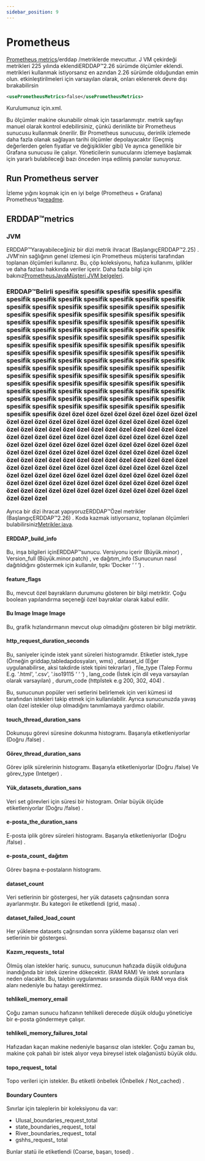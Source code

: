 ```yaml
---
sidebar_position: 9
---
```

# Prometheus

[Prometheus metrics](https://prometheus.io/)/erddap /metriklerde mevcuttur. J VM çekirdeği metrikleri 225 yılında eklendiERDDAP™2.26 sürümde ölçümler eklendi. metrikleri kullanmak istiyorsanız en azından 2.26 sürümde olduğundan emin olun. etkinleştirilmeleri için varsayılan olarak, onları eklenerek devre dışı bırakabilirsin
```xml
<usePrometheusMetrics>false</usePrometheusMetrics>
```
Kurulumunuz için.xml.

Bu ölçümler makine okunabilir olmak için tasarlanmıştır. metrik sayfayı manuel olarak kontrol edebilirsiniz, çünkü derinlikte bir Prometheus sunucusu kullanmak önerilir. Bir Prometheus sunucusu, derinlik izlemede daha fazla olanak sağlayan tarihi ölçümler depolayacaktır (Geçmiş değerlerden gelen fiyatlar ve değişiklikler gibi) Ve ayrıca genellikle bir Grafana sunucusu ile çalışır. Yöneticilerin sunucularını izlemeye başlamak için yararlı bulabileceği bazı önceden inşa edilmiş panolar sunuyoruz.

## Run Prometheus server

İzleme yığını koşmak için en iyi belge (Prometheus + Grafana) Prometheus'ta[readme](https://github.com/ERDDAP/erddap/blob/main/docker/prometheus/README.md).

## ERDDAP™metrics

### JVM

ERDDAP™Yarayabileceğiniz bir dizi metrik ihracat (BaşlangıçERDDAP™2.25) . JVM'nin sağlığının genel izlemesi için Prometheus müşterisi tarafından toplanan ölçümleri kullanırız. Bu, çöp koleksiyonu, hafıza kullanımı, iplikler ve daha fazlası hakkında veriler içerir. Daha fazla bilgi için bakınız[PrometheusJavaMüşteri JVM belgeleri](https://prometheus.github.io/client_java/instrumentation/jvm/).

### ERDDAP™Belirli spesifik spesifik spesifik spesifik spesifik spesifik spesifik spesifik spesifik spesifik spesifik spesifik spesifik spesifik spesifik spesifik spesifik spesifik spesifik spesifik spesifik spesifik spesifik spesifik spesifik spesifik spesifik spesifik spesifik spesifik spesifik spesifik spesifik spesifik spesifik spesifik spesifik spesifik spesifik spesifik spesifik spesifik spesifik spesifik spesifik spesifik spesifik spesifik spesifik spesifik spesifik spesifik spesifik spesifik spesifik spesifik spesifik spesifik spesifik spesifik spesifik spesifik spesifik spesifik spesifik spesifik spesifik spesifik spesifik spesifik spesifik spesifik spesifik spesifik spesifik spesifik spesifik spesifik spesifik spesifik spesifik spesifik spesifik spesifik spesifik spesifik spesifik spesifik spesifik spesifik spesifik spesifik spesifik spesifik spesifik spesifik spesifik spesifik spesifik spesifik spesifik spesifik spesifik spesifik spesifik spesifik spesifik spesifik spesifik spesifik spesifik spesifik özel özel özel özel özel özel özel özel özel özel özel özel özel özel özel özel özel özel özel özel özel özel özel özel özel özel özel özel özel özel özel özel özel özel özel özel özel özel özel özel özel özel özel özel özel özel özel özel özel özel özel özel özel özel özel özel özel özel özel özel özel özel özel özel özel özel özel özel özel özel özel özel özel özel özel özel özel özel özel özel özel özel özel özel özel özel özel özel özel özel özel özel özel özel özel özel özel özel özel özel özel özel özel özel özel özel özel özel özel özel özel özel özel özel özel özel özel özel özel özel özel özel özel özel özel özel özel özel özel özel özel özel özel özel özel özel özel özel özel özel özel özel özel

Ayrıca bir dizi ihracat yapıyoruzERDDAP™Özel metrikler (BaşlangıçERDDAP™2.26) . Koda kazmak istiyorsanız, toplanan ölçümleri bulabilirsiniz[Metrikler.java](https://github.com/ERDDAP/erddap/blob/main/WEB-INF/classes/gov/noaa/pfel/erddap/util/Metrics.java).

#### ERDDAP_build_info

Bu, inşa bilgileri içinERDDAP™sunucu. Versiyonu içerir (Büyük.minor) , Version_full (Büyük.minor.patch) , ve dağıtım_info (Sunucunun nasıl dağıtıldığını göstermek için kullanılır, tıpkı ‘Docker ‘ ‘ ‘) .

#### feature_flags

Bu, mevcut özel bayrakların durumunu gösteren bir bilgi metriktir. Çoğu boolean yapılandırma seçeneği özel bayraklar olarak kabul edilir.

#### Bu Image Image Image

Bu, grafik hızlandırmanın mevcut olup olmadığını gösteren bir bilgi metriktir.

#### http_request_duration_seconds

Bu, saniyeler içinde istek yanıt süreleri histogramıdır. Etiketler istek_type (Örneğin griddap,tabledapdosyaları, wms) , dataset_id (Eğer uygulanabilirse, aksi takdirde istek tipini tekrarlar) , file_type (Talep Formu E.g. '.html', '.csv', '.iso19115 ‘ ‘ ‘) , lang_code (İstek için dil veya varsayılan olarak varsayılan) , durum_code (httpİstek e.g 200, 302, 404) .

Bu, sunucunun popüler veri setlerini belirlemek için veri kümesi id tarafından istekleri takip etmek için kullanılabilir. Ayrıca sunucunuzda yavaş olan özel istekler olup olmadığını tanımlamaya yardımcı olabilir.

#### touch_thread_duration_sans

Dokunuşu görevi süresine dokunma histogramı. Başarıyla etiketleniyorlar (Doğru /false) .

#### Görev_thread_duration_sans

Görev iplik sürelerinin histogramı. Başarıyla etiketleniyorlar (Doğru /false) Ve görev_type (Intetger) .

#### Yük_datasets_duration_sans

Veri set görevleri için süresi bir histogram. Onlar büyük ölçüde etiketleniyorlar (Doğru /false) .

#### e-posta_the_duration_sans

E-posta iplik görev süreleri histogramı. Başarıyla etiketleniyorlar (Doğru /false) .

#### e-posta_count_ dağıtım

Görev başına e-postaların histogramı.

#### dataset_count

Veri setlerinin bir göstergesi, her yük datasets çağrısından sonra ayarlanmıştır. Bu kategori ile etiketlendi (grid, masa) .

#### dataset_failed_load_count

Her yükleme datasets çağrısından sonra yükleme başarısız olan veri setlerinin bir göstergesi.

#### Kazım_requests_ total

Ölmüş olan istekler hariç. sunucu, sunucunun hafızada düşük olduğuna inandığında bir istek üzerine dökecektir. (RAM RAM) Ve istek sorunlara neden olacaktır. Bu, talebin uygulanması sırasında düşük RAM veya disk alanı nedeniyle bu hatayı gerektirmez.

#### tehlikeli_memory_email

Çoğu zaman sunucu hafızanın tehlikeli derecede düşük olduğu yöneticiye bir e-posta göndermeye çalışır.

#### tehlikeli_memory_failures_total

Hafızadan kaçan makine nedeniyle başarısız olan istekler. Çoğu zaman bu, makine çok pahalı bir istek alıyor veya bireysel istek olağanüstü büyük oldu.

#### topo_request_ total

Topo verileri için istekler. Bu etiketli önbellek (Önbellek / Not_cached) .

#### Boundary Counters

Sınırlar için taleplerin bir koleksiyonu da var:

 - Ulusal_boundaries_request_total
 - state_boundaries_request_ total
 - River_boundaries_request_ total
 - gshhs_request_ total

Bunlar statü ile etiketlendi (Coarse, başarı, tosed) .
